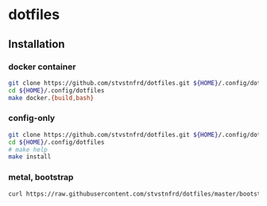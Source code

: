# dotfiles

## Installation

### docker container

```sh
git clone https://github.com/stvstnfrd/dotfiles.git ${HOME}/.config/dotfiles
cd ${HOME}/.config/dotfiles
make docker.{build,bash}
```

### config-only

```sh
git clone https://github.com/stvstnfrd/dotfiles.git ${HOME}/.config/dotfiles
cd ${HOME}/.config/dotfiles
# make help
make install
```

### metal, bootstrap

```sh
curl https://raw.githubusercontent.com/stvstnfrd/dotfiles/master/bootstrap.sh | sh
```
